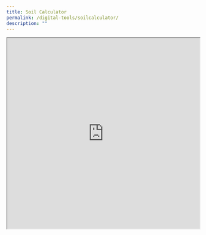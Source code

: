 ```yaml
---
title: Soil Calculator
permalink: /digital-tools/soilcalculator/
description: ""
---
```

<iframe style="width:100%;height:500px" src="https://www.checkfirst.gov.sg/c/0d75a8a5-f1a3-46d5-8b08-2182bfba6277"></iframe>